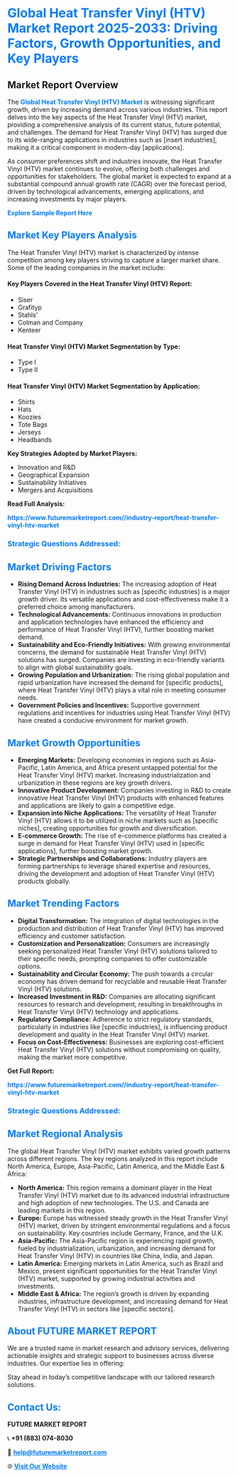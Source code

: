 <h1 style="color: #007BFF;">Global Heat Transfer Vinyl (HTV) Market Report 2025-2033: Driving Factors, Growth Opportunities, and Key Players</h1>

<section id="overview">
<h2>Market Report Overview</h2>
<p>The <a href="https://www.futuremarketreport.com//industry-report/heat-transfer-vinyl-htv-market" style="color: #007BFF; text-decoration: none;"><strong>Global Heat Transfer Vinyl (HTV) Market</strong></a> is witnessing significant growth, driven by increasing demand across various industries. This report delves into the key aspects of the Heat Transfer Vinyl (HTV) market, providing a comprehensive analysis of its current status, future potential, and challenges. The demand for Heat Transfer Vinyl (HTV) has surged due to its wide-ranging applications in industries such as [insert industries], making it a critical component in modern-day [applications].</p>
<p>As consumer preferences shift and industries innovate, the Heat Transfer Vinyl (HTV) market continues to evolve, offering both challenges and opportunities for stakeholders. The global market is expected to expand at a substantial compound annual growth rate (CAGR) over the forecast period, driven by technological advancements, emerging applications, and increasing investments by major players.</p>
</section>

<section id="overview">
<p><a href="https://www.futuremarketreport.com//request-sample/reportId=92015" style="color: #007BFF; text-decoration: none;"><strong>Explore Sample Report Here</strong></a></p>
</section>

<section id="key-players">
<h2 style="color: #007BFF;">Market Key Players Analysis</h2>
<p>The Heat Transfer Vinyl (HTV) market is characterized by intense competition among key players striving to capture a larger market share. Some of the leading companies in the market include:</p>
<h4>Key Players Covered in the Heat Transfer Vinyl (HTV) Report:</h4>
<ul><li>Siser</li><li>Grafityp</li><li>Stahls&#039;</li><li>Colman and Company</li><li>Kenteer</li></ul>
<h4>Heat Transfer Vinyl (HTV) Market Segmentation by Type:</h4>
<ul><li>Type I</li><li>Type II</li></ul>

<h4>Heat Transfer Vinyl (HTV) Market Segmentation by Application:</h4>
<ul><li>Shirts</li><li>Hats</li><li>Koozies</li><li>Tote Bags</li><li>Jerseys</li><li>Headbands</li></ul>
<p><strong>Key Strategies Adopted by Market Players:</strong></p>
<ul>
<li>Innovation and R&D</li>
<li>Geographical Expansion</li>
<li>Sustainability Initiatives</li>
<li>Mergers and Acquisitions</li>
</ul>
</section>

<section>
<p><strong>Read Full Analysis: </strong></p><a href="https://www.futuremarketreport.com//industry-report/heat-transfer-vinyl-htv-market" style="color: #007BFF; text-decoration: none;"><strong>https://www.futuremarketreport.com//industry-report/heat-transfer-vinyl-htv-market</strong></a>
<h3 style="color: #007BFF;">Strategic Questions Addressed:</h3>
</section>

<section id="driving-factors">
<h2 style="color: #007BFF;">Market Driving Factors</h2>
<ul>
<li><strong>Rising Demand Across Industries:</strong> The increasing adoption of Heat Transfer Vinyl (HTV) in industries such as [specific industries] is a major growth driver. Its versatile applications and cost-effectiveness make it a preferred choice among manufacturers.</li>
<li><strong>Technological Advancements:</strong> Continuous innovations in production and application technologies have enhanced the efficiency and performance of Heat Transfer Vinyl (HTV), further boosting market demand.</li>
<li><strong>Sustainability and Eco-Friendly Initiatives:</strong> With growing environmental concerns, the demand for sustainable Heat Transfer Vinyl (HTV) solutions has surged. Companies are investing in eco-friendly variants to align with global sustainability goals.</li>
<li><strong>Growing Population and Urbanization:</strong> The rising global population and rapid urbanization have increased the demand for [specific products], where Heat Transfer Vinyl (HTV) plays a vital role in meeting consumer needs.</li>
<li><strong>Government Policies and Incentives:</strong> Supportive government regulations and incentives for industries using Heat Transfer Vinyl (HTV) have created a conducive environment for market growth.</li>
</ul>
</section>

<section id="growth-opportunities">
<h2 style="color: #007BFF;">Market Growth Opportunities</h2>
<ul>
<li><strong>Emerging Markets:</strong> Developing economies in regions such as Asia-Pacific, Latin America, and Africa present untapped potential for the Heat Transfer Vinyl (HTV) market. Increasing industrialization and urbanization in these regions are key growth drivers.</li>
<li><strong>Innovative Product Development:</strong> Companies investing in R&D to create innovative Heat Transfer Vinyl (HTV) products with enhanced features and applications are likely to gain a competitive edge.</li>
<li><strong>Expansion into Niche Applications:</strong> The versatility of Heat Transfer Vinyl (HTV) allows it to be utilized in niche markets such as [specific niches], creating opportunities for growth and diversification.</li>
<li><strong>E-commerce Growth:</strong> The rise of e-commerce platforms has created a surge in demand for Heat Transfer Vinyl (HTV) used in [specific applications], further boosting market growth.</li>
<li><strong>Strategic Partnerships and Collaborations:</strong> Industry players are forming partnerships to leverage shared expertise and resources, driving the development and adoption of Heat Transfer Vinyl (HTV) products globally.</li>
</ul>
</section>

<section id="trending-factors">
<h2 style="color: #007BFF;">Market Trending Factors</h2>
<ul>
<li><strong>Digital Transformation:</strong> The integration of digital technologies in the production and distribution of Heat Transfer Vinyl (HTV) has improved efficiency and customer satisfaction.</li>
<li><strong>Customization and Personalization:</strong> Consumers are increasingly seeking personalized Heat Transfer Vinyl (HTV) solutions tailored to their specific needs, prompting companies to offer customizable options.</li>
<li><strong>Sustainability and Circular Economy:</strong> The push towards a circular economy has driven demand for recyclable and reusable Heat Transfer Vinyl (HTV) solutions.</li>
<li><strong>Increased Investment in R&D:</strong> Companies are allocating significant resources to research and development, resulting in breakthroughs in Heat Transfer Vinyl (HTV) technology and applications.</li>
<li><strong>Regulatory Compliance:</strong> Adherence to strict regulatory standards, particularly in industries like [specific industries], is influencing product development and quality in the Heat Transfer Vinyl (HTV) market.</li>
<li><strong>Focus on Cost-Effectiveness:</strong> Businesses are exploring cost-efficient Heat Transfer Vinyl (HTV) solutions without compromising on quality, making the market more competitive.</li>
</ul>
</section>

<section>
<p><strong>Get Full Report: </strong></p><a href="https://www.futuremarketreport.com//industry-report/heat-transfer-vinyl-htv-market" style="color: #007BFF; text-decoration: none;"><strong>https://www.futuremarketreport.com//industry-report/heat-transfer-vinyl-htv-market</strong></a>
<h3 style="color: #007BFF;">Strategic Questions Addressed:</h3>
</section>


<section id="regional-analysis">
<h2 style="color: #007BFF;">Market Regional Analysis</h2>
<p>The global Heat Transfer Vinyl (HTV) market exhibits varied growth patterns across different regions. The key regions analyzed in this report include North America, Europe, Asia-Pacific, Latin America, and the Middle East & Africa:</p>
<ul>
<li><strong>North America:</strong> This region remains a dominant player in the Heat Transfer Vinyl (HTV) market due to its advanced industrial infrastructure and high adoption of new technologies. The U.S. and Canada are leading markets in this region.</li>
<li><strong>Europe:</strong> Europe has witnessed steady growth in the Heat Transfer Vinyl (HTV) market, driven by stringent environmental regulations and a focus on sustainability. Key countries include Germany, France, and the U.K.</li>
<li><strong>Asia-Pacific:</strong> The Asia-Pacific region is experiencing rapid growth, fueled by industrialization, urbanization, and increasing demand for Heat Transfer Vinyl (HTV) in countries like China, India, and Japan.</li>
<li><strong>Latin America:</strong> Emerging markets in Latin America, such as Brazil and Mexico, present significant opportunities for the Heat Transfer Vinyl (HTV) market, supported by growing industrial activities and investments.</li>
<li><strong>Middle East & Africa:</strong> The region’s growth is driven by expanding industries, infrastructure development, and increasing demand for Heat Transfer Vinyl (HTV) in sectors like [specific sectors].</li>
</ul>
</section>

<footer>
<h2 style="color: #007BFF;">About FUTURE MARKET REPORT</h2>
<p>We are a trusted name in market research and advisory services, delivering actionable insights and strategic support to businesses across diverse industries. Our expertise lies in offering:</p>

<p>Stay ahead in today’s competitive landscape with our tailored research solutions.</p>

<h2 style="color: #007BFF;">Contact Us:</h2>
<p><strong>FUTURE MARKET REPORT</strong></p>
<p>📞 <strong>+91 (883) 074-8030</strong></p>
<p>📧 <strong><a href="mailto:help@futuremarketreport.com" style="color: #007BFF;">help@futuremarketreport.com</a></strong></p>
<p>🌐 <strong><a href="https://www.futuremarketreport.com/" style="color: #007BFF;">Visit Our Website</a></strong></p>
</footer>
